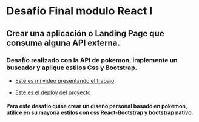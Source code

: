 # Desafío Final modulo React I

## Crear una aplicación o Landing Page que consuma alguna API externa.

### Desafío realizado con la API de pokemon, implemente un buscador y aplique estilos Css y Bootstrap.

- [Este es mi video presentando el trabajo](https://www.youtube.com/watch?v=rRXuFwn-HNs)

- [Este es el deploy del proyecto](https://fantastic-cassata-3eead7.netlify.app/)

#### Para este desafío quise crear un diseño personal basado en pokemon, utilice en su mayoría estilos con css React-Bootstrap y bootstrap nativo.  
